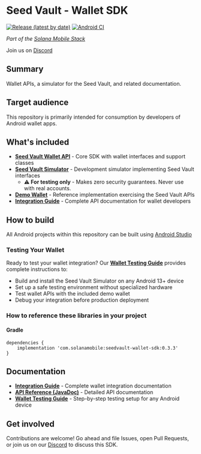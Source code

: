# Seed Vault - Wallet SDK

[![Release (latest by date)](https://img.shields.io/github/v/release/solana-mobile/seed-vault-sdk)](https://github.com/solana-mobile/seed-vault-sdk/releases/latest)
[![Android CI](https://github.com/solana-mobile/seed-vault-sdk/actions/workflows/android.yml/badge.svg)](https://github.com/solana-mobile/seed-vault-sdk/actions/workflows/android.yml)

_Part of the [Solana Mobile Stack](https://github.com/solana-mobile/solana-mobile-stack-sdk)_

Join us on [Discord](https://discord.gg/solanamobile)

## Summary

Wallet APIs, a simulator for the Seed Vault, and related documentation.

## Target audience

This repository is primarily intended for consumption by developers of Android wallet apps.

## What's included

- **[Seed Vault Wallet API](seedvault)** - Core SDK with wallet interfaces and support classes
- **[Seed Vault Simulator](SeedVaultSimulator)** - Development simulator implementing Seed Vault interfaces
  - **⚠️ For testing only** - Makes zero security guarantees. Never use with real accounts.
- **[Demo Wallet](fakewallet)** - Reference implementation exercising the Seed Vault APIs
- **[Integration Guide](docs/integration_guide.md)** - Complete API documentation for wallet developers

## How to build

All Android projects within this repository can be built using [Android Studio](https://developer.android.com/studio)

### Testing Your Wallet

Ready to test your wallet integration? Our **[Wallet Testing Guide](WALLET_TESTING_GUIDE.md)** provides complete instructions to:

- Build and install the Seed Vault Simulator on any Android 13+ device
- Set up a safe testing environment without specialized hardware  
- Test wallet APIs with the included demo wallet
- Debug your integration before production deployment

### How to reference these libraries in your project

#### Gradle

```
dependencies {
    implementation 'com.solanamobile:seedvault-wallet-sdk:0.3.3'
}
```

## Documentation

- **[Integration Guide](docs/integration_guide.md)** - Complete wallet integration documentation
- **[API Reference (JavaDoc)](https://solana-mobile.github.io/seed-vault-sdk/seedvault/javadoc/index.html)** - Detailed API documentation
- **[Wallet Testing Guide](WALLET_TESTING_GUIDE.md)** - Step-by-step testing setup for any Android device

## Get involved

Contributions are welcome! Go ahead and file Issues, open Pull Requests, or join us on our [Discord](https://discord.gg/solanamobile) to discuss this SDK.
